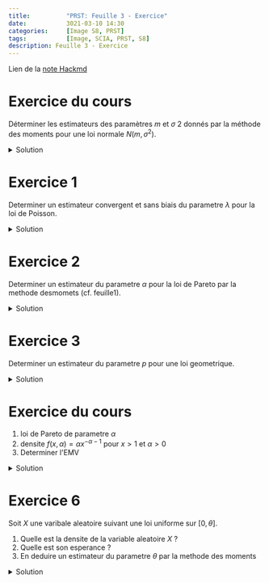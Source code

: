 ```yaml
---
title:          "PRST: Feuille 3 - Exercice"
date:           3021-03-10 14:30
categories:     [Image S8, PRST]
tags:           [Image, SCIA, PRST, S8]
description: Feuille 3 - Exercice
---
```

Lien de la [note Hackmd](https://hackmd.io/@lemasymasa/SygaNL8X_)

# Exercice du cours
Déterminer les estimateurs des paramètres $m$ et $\sigma$ 2 donnés par la méthode des moments pour une loi normale $N (m, \sigma^2)$.

<details markdown="1">
<summary>Solution</summary>
$$
E(\lambda) = \frac{1}{\lambda}\\
\lambda = \frac{1}{E(X)}\\
\hat\lambda=\frac{1}{\bar X_n}
$$

$X_n\to^{P.S} \frac{1}{\lambda}$ loi forte des grand normbres

$$
f:x\mapsto\frac{1}{x}, \mathcal C^{\gamma}\\
]0;+\infty[\to\mathbb R
$$

</details>

# Exercice 1
Determiner un estimateur convergent et sans biais du parametre $\lambda$ pour la loi de Poisson.

<details markdown="1">
<summary>Solution</summary>
On sait que:

$$
E(Y) = \lambda
$$

Donc l'estimateur d'ordre 1 de parametre $\lambda$ est:

$$
\hat\lambda = \bar X_n = \frac{1}{n}\sum_{i=1}^nX_i
$$

L'estimateur est **sans biais** et il est fortement convergent par la loi forte des grand nombres.

</details>

# Exercice 2
Determiner un estimateur du parametre $\alpha$ pour la loi de Pareto par la methode desmomets (cf. feuille1). 

<details markdown="1">
<summary>Solution</summary>

On sait que $E(X) = \frac{\alpha}{\alpha -1}$

$$
\alpha -1E(X) = \alpha\\
\alpha(E(X)-1) = E(X)\\
\alpha=\frac{E(X)}{E(X) - 1}\\
\bar\alpha\frac{\bar X}{\bar X -1}
$$

</details>

# Exercice 3
Determiner un estimateur du parametre $p$ pour une loi geometrique.

<details markdown="1">
<summary>Solution</summary>

$$
X\sim\mathcal E(p)\\
E(X) = \frac{1}{p}\\
\text{donc } p = \frac{1}{E(X)}\\
\bar p = \frac{1}{X}
$$

</details>

# Exercice du cours
1. loi de Pareto de parametre $\alpha$
2. densite $f(x,\alpha)=\alpha x^{-\alpha-1}$ pour $x\gt1$ et $\alpha\gt0$
3. Determiner l'EMV

<details markdown="1">
<summary>Solution</summary>

$$
\begin{aligned}
L(x_1,...,x_n,\alpha)&=\Pi_{k=1}^nf(x_k,\alpha)\\
&= \Pi_{k=1}^n\alpha x^{-\alpha-1}\\
&= \alpha^n\Pi_{k=1}^nx^{-\alpha-1}\\
\log(x_1,...,x_n,\alpha) &= n\log(\alpha)+\Pi_{k=1}^n\log(xk^{-\alpha-1})\\
&= n\log\alpha-(\alpha-1)\Pi_{k=1}^n\log(xk)\\
\frac{\delta L}{\delta\alpha} &= \frac{n}{\alpha}-\sum_{k=1}^n\log(x_k)\\
\frac{\delta L}{\delta\alpha} = 0 &\Leftrightarrow \frac{n}{\alpha}-\sum_{k=1}^n\log(x_k)\\
&\Leftrightarrow \alpha=\frac{n}{\sum_{k=1}^n\log(x_k)}\\
&\Leftrightarrow \alpha=\frac{1}{\frac{1}{n}\sum_{k=1}^n\log(x_k)}\\
\frac{\alpha^2L}{\delta\alpha}&=-\frac{n}{\alpha^2}\lt0\\
\hat\alpha &= \frac{1}{\frac{1}{n}\sum_{k=1}^n\log(x_k)} \Rightarrow\text{ EMV}
\end{aligned}
$$

</details>

# Exercice 6
Soit $X$ une varibale aleatoire suivant une loi uniforme sur $[0,\theta]$.
1. Quelle est la densite de la variable aleatoire $X$ ?
2. Quelle est son esperance ?
3. En deduire un estimateur du parametre $\theta$ par la methode des moments

<details markdown="1">
<summary>Solution</summary>
1.

$$
f(x,\theta)=
\begin{cases}
    \frac{1}{\theta} &\text{si } x\in[0,\theta]\\
    0 &\text{sinon}
\end{cases}
$$

2.

$$
E(X) = 0 + \frac{\theta}{2} = \frac{\theta}{2} \Rightarrow \theta=2\times E(X)
$$

3.

$$
\hat\theta=2\bar X
$$

</details>